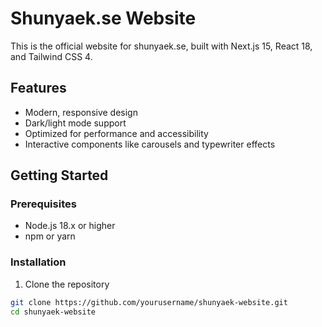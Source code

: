 # Shunyaek.se Website

This is the official website for shunyaek.se, built with Next.js 15, React 18, and Tailwind CSS 4.

## Features

- Modern, responsive design
- Dark/light mode support
- Optimized for performance and accessibility
- Interactive components like carousels and typewriter effects

## Getting Started

### Prerequisites

- Node.js 18.x or higher
- npm or yarn

### Installation

1. Clone the repository
```bash
git clone https://github.com/yourusername/shunyaek-website.git
cd shunyaek-website

